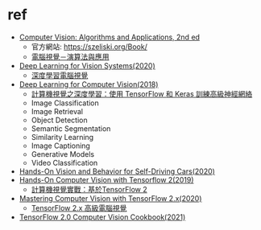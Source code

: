 # ref
- [Computer Vision: Algorithms and Applications, 2nd ed]()
  - 官方網站:  https://szeliski.org/Book/
  - [電腦視覺－演算法與應用](https://www.tenlong.com.tw/products/9787302269151?list_name=srh)
- [Deep Learning for Vision Systems(2020)](https://www.manning.com/books/deep-learning-for-vision-systems)
  - [深度學習電腦視覺](https://www.tenlong.com.tw/products/9787302609940?list_name=sp) 
- [Deep Learning for Computer Vision(2018)](https://www.packtpub.com/product/deep-learning-for-computer-vision/9781788295628)
  - [計算機視覺之深度學習：使用 TensorFlow 和 Keras 訓練高級神經網絡](https://www.tenlong.com.tw/products/9787115531582?list_name=sp) 
  - Image Classification
  - Image Retrieval
  - Object Detection
  - Semantic Segmentation
  - Similarity Learning
  - Image Captioning
  - Generative Models
  - Video Classification
- [Hands-On Vision and Behavior for Self-Driving Cars(2020)](https://www.packtpub.com/product/hands-on-vision-and-behavior-for-self-driving-cars/9781800203587)
- [Hands-On Computer Vision with Tensorflow 2(2019)](https://www.packtpub.com/product/hands-on-computer-vision-with-tensorflow-2/9781788830645)
  - [計算機視覺實戰：基於TensorFlow 2](https://www.tenlong.com.tw/products/9787111688471?list_name=srh) 
- [Mastering Computer Vision with TensorFlow 2.x(2020)](https://www.packtpub.com/product/mastering-computer-vision-with-tensorflow-2x/9781838827069)
  - [TensorFlow 2.x 高級電腦視覺](https://www.tenlong.com.tw/products/9787302614586?list_name=srh)
- [TensorFlow 2.0 Computer Vision Cookbook(2021)](https://www.packtpub.com/product/tensorflow-20-computer-vision-cookbook/9781838829131)
